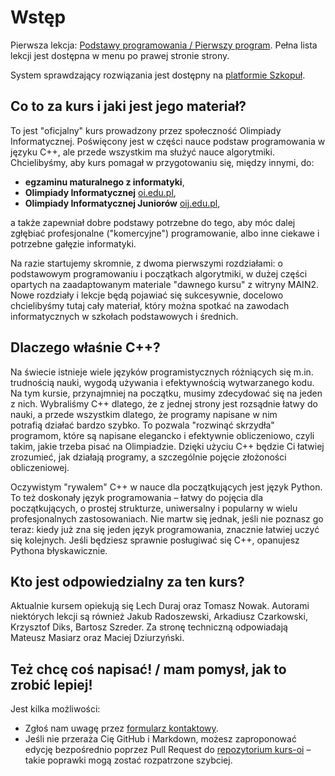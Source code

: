 # Wstęp

Pierwsza lekcja: [Podstawy programowania / Pierwszy program](https://kurs.oi.edu.pl/Oficjalny-kurs-OI/A-podstawy-programowania/A1-pierwszy-program/). Pełna lista lekcji jest dostępna w menu po prawej stronie strony.

System sprawdzający rozwiązania jest dostępny na [platformie Szkopuł](https://szkopul.edu.pl/c/kurs-oi/).

## Co to za kurs i jaki jest jego materiał?

To jest "oficjalny" kurs prowadzony przez społeczność Olimpiady Informatycznej. Poświęcony jest w części nauce podstaw programowania w języku C++, ale przede wszystkim ma służyć nauce algorytmiki. Chcielibyśmy, aby kurs pomagał w przygotowaniu się, między innymi, do:

 * **egzaminu maturalnego z informatyki**,
 * **Olimpiady Informatycznej** [oi.edu.pl](https://oi.edu.pl/),
 * **Olimpiady Informatycznej Juniorów** [oij.edu.pl](https://oij.edu.pl/),

a także zapewniał dobre podstawy potrzebne do tego, aby móc dalej zgłębiać profesjonalne ("komercyjne") programowanie, albo inne ciekawe i potrzebne gałęzie informatyki.

Na razie startujemy skromnie, z dwoma pierwszymi rozdziałami: o podstawowym programowaniu i początkach algorytmiki, w dużej części opartych na zaadaptowanym materiale "dawnego kursu" z witryny MAIN2. Nowe rozdziały i lekcje będą pojawiać się sukcesywnie, docelowo chcielibyśmy tutaj cały materiał, który można spotkać na zawodach informatycznych w szkołach podstawowych i średnich.

## Dlaczego właśnie C++?

Na świecie istnieje wiele języków programistycznych różniących się m.in. trudnością nauki, wygodą używania i efektywnością wytwarzanego kodu. Na tym kursie, przynajmniej na początku, musimy zdecydować się na jeden z nich. Wybraliśmy C++ dlatego, że z jednej strony jest rozsądnie łatwy do nauki, a przede wszystkim dlatego, że programy napisane w nim potrafią działać bardzo szybko. To pozwala "rozwinąć skrzydła" programom, które są napisane elegancko i efektywnie obliczeniowo, czyli takim, jakie trzeba pisać na Olimpiadzie. Dzięki użyciu C++ będzie Ci łatwiej zrozumieć, jak działają programy, a szczególnie pojęcie złożoności obliczeniowej.

Oczywistym "rywalem" C++ w nauce dla początkujących jest język Python. To też doskonały język programowania – łatwy do pojęcia dla początkujących, o prostej strukturze, uniwersalny i popularny w wielu profesjonalnych zastosowaniach. Nie martw się jednak, jeśli nie poznasz go teraz: kiedy już zna się jeden język programowania, znacznie łatwiej uczyć się kolejnych. Jeśli będziesz sprawnie posługiwać się C++, opanujesz Pythona błyskawicznie.

## Kto jest odpowiedzialny za ten kurs?

Aktualnie kursem opiekują się Lech Duraj oraz Tomasz Nowak. Autorami niektórych lekcji są również Jakub Radoszewski, Arkadiusz Czarkowski, Krzysztof Diks, Bartosz Szreder. Za stronę techniczną odpowiadają Mateusz Masiarz oraz Maciej Dziurzyński.

## Też chcę coś napisać! / mam pomysł, jak to zrobić lepiej!

Jest kilka możliwości:

 * Zgłoś nam uwagę przez [formularz kontaktowy](https://forms.gle/Nj8oRMhaV7QxnFZLA).
 * Jeśli nie przeraża Cię GitHub i Markdown, możesz zaproponować edycję bezpośrednio poprzez Pull Request do [repozytorium kurs-oi](https://github.com/olimpiada/kurs-oi/) – takie poprawki mogą zostać rozpatrzone szybciej.

